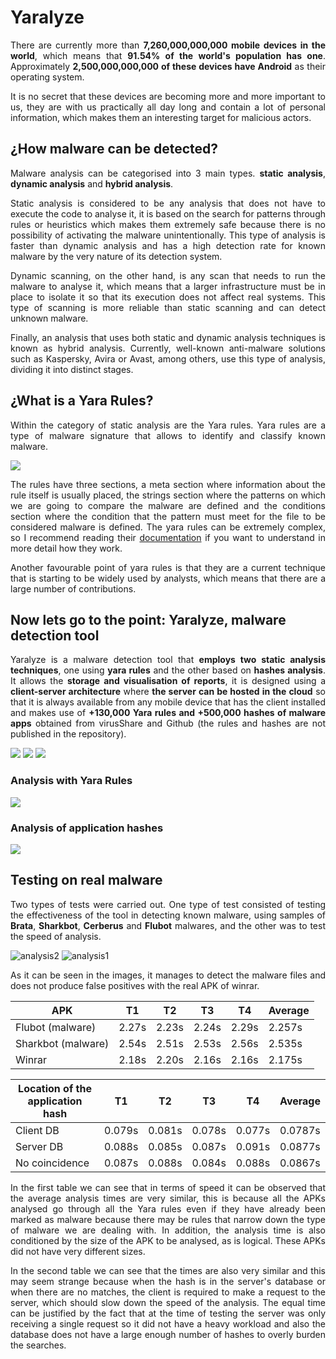 # Yaralyze

<div align="justify">

There are currently more than **7,260,000,000,000 mobile devices in the world**, which means that **91.54% of the world's population has one**. Approximately **2,500,000,000,000 of these devices have Android** as their operating system.

It is no secret that these devices are becoming more and more important to us, they are with us practically all day long and contain a lot of personal information, which makes them an interesting target for malicious actors. 

</div>

## ¿How malware can be detected?

<div align="justify">

Malware analysis can be categorised into 3 main types. **static analysis**, **dynamic analysis** and **hybrid analysis**.

Static analysis is considered to be any analysis that does not have to execute the code to analyse it, it is based on the search for patterns through rules or heuristics which makes them extremely safe because there is no possibility of activating the malware unintentionally.  This type of analysis is faster than dynamic analysis and has a high detection rate for known malware by the very nature of its detection system.

Dynamic scanning, on the other hand, is any scan that needs to run the malware to analyse it, which means that a larger infrastructure must be in place to isolate it so that its execution does not affect real systems. This type of scanning is more reliable than static scanning and can detect unknown malware.

Finally, an analysis that uses both static and dynamic analysis techniques is known as hybrid analysis. Currently, well-known anti-malware solutions such as Kaspersky, Avira or Avast, among others, use this type of analysis, dividing it into distinct stages.

</div> 

## ¿What is a Yara Rules?

<div align="justify">

Within the category of static analysis are the Yara rules. Yara rules are a type of malware signature that allows to identify and classify known malware.

<img src=https://user-images.githubusercontent.com/55555187/201518699-f1d23ece-2574-478b-92db-99106f156ef5.png><br>

The rules have three sections, a meta section where information about the rule itself is usually placed, the strings section where the patterns on which we are going to compare the malware are defined and the conditions section where the condition that the pattern must meet for the file to be considered malware is defined. The yara rules can be extremely complex, so I recommend reading their [documentation](https://yara.readthedocs.io/en/stable/) if you want to understand in more detail how they work. 

Another favourable point of yara rules is that they are a current technique that is starting to be widely used by analysts, which means that there are a large number of contributions.

</div>

## Now lets go to the point: Yaralyze, malware detection tool

<div align="justify">

Yaralyze is a malware detection tool that **employs two static analysis techniques**, one using **yara rules** and the other based on **hashes analysis**. It allows the **storage and visualisation of reports**, it is designed using a **client-server architecture** where **the server can be hosted in the cloud** so that it is always available from any mobile device that has the client installed and makes use of **+130,000 Yara rules and +500,000 hashes of malware apps** obtained from virusShare and Github (the rules and hashes are not published in the repository).

</div>

<p float="left">
  <img src="https://user-images.githubusercontent.com/55555187/201519071-025a0338-2508-4cdb-b908-5072c8f80468.png">
  <img src="https://user-images.githubusercontent.com/55555187/201519069-91fa008b-c1cf-4a54-88d3-10db258927e6.png">
  <img src="https://user-images.githubusercontent.com/55555187/201519070-9b67fea3-013c-4014-a60b-0566ba9f367e.png">
</p>

### Analysis with Yara Rules
<img src="https://user-images.githubusercontent.com/55555187/201520917-5321d4a4-dc7f-49c2-9132-bd14a1274c97.png">

### Analysis of application hashes
<img src="https://user-images.githubusercontent.com/55555187/201520916-a51bf4b6-bb3e-4d79-8bd9-4dded430c89b.png">

## Testing on real malware

<div align="justify">

Two types of tests were carried out. One type of test consisted of testing the effectiveness of the tool in detecting known malware, using samples of **Brata**, **Sharkbot**, **Cerberus** and **Flubot** malwares, and the other was to test the speed of analysis.

![analysis2](https://user-images.githubusercontent.com/55555187/201522191-a189cddd-cc55-48da-b844-5c4aadd6fa79.png)
![analysis1](https://user-images.githubusercontent.com/55555187/201522194-c617994b-d689-4724-9ad2-f459e012549e.png)


As it can be seen in the images, it manages to detect the malware files and does not produce false positives with the real APK of winrar.


| APK                | T1   |T2    |T3    |T4    | Average| 
|--------------------|------|------|------|------|--------|
| Flubot (malware)   |2.27s |2.23s |2.24s |2.29s |2.257s  |
| Sharkbot (malware) |2.54s |2.51s |2.53s |2.56s |2.535s  | 
| Winrar             |2.18s |2.20s |2.16s |2.16s |2.175s  | 

| Location of the application hash                | T1   |T2    |T3    |T4    | Average|
|--------------------|------|------|------|------|--------|
| Client DB   |0.079s |0.081s |0.078s |0.077s |0.0787s  |
| Server DB |0.088s |0.085s |0.087s |0.091s |0.0877s  | 
| No coincidence             |0.087s |0.088s |0.084s |0.088s |0.0867s  | 

In the first table we can see that in terms of speed it can be observed that the average analysis times are very similar, this is because all the APKs analysed go through all the Yara rules even if they have already been marked as malware because there may be rules that narrow down the type of malware we are dealing with. In addition, the analysis time is also conditioned by the size of the APK to be analysed, as is logical. These APKs did not have very different sizes.

In the second table we can see that the times are also very similar and this may seem strange because when the hash is in the server's database or when there are no matches, the client is required to make a request to the server, which should slow down the speed of the analysis. The equal time can be justified by the fact that at the time of testing the server was only receiving a single request so it did not have a heavy workload and also the database does not have a large enough number of hashes to overly burden the searches.

</div>
